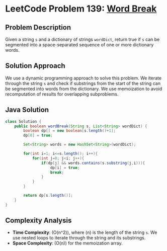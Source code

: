 # LeetCode Problem 139: [Word Break](https://leetcode.com/problems/word-break/)

## Problem Description

Given a string `s` and a dictionary of strings `wordDict`, return true if `s` can be segmented into a space-separated sequence of one or more dictionary words.

## Solution Approach

We use a dynamic programming approach to solve this problem. We iterate through the string `s` and check if substrings from the start of the string can be segmented into words from the dictionary. We use memoization to avoid recomputation of results for overlapping subproblems.

## Java Solution

```java
class Solution {
    public boolean wordBreak(String s, List<String> wordDict) {
        boolean dp[] = new boolean[s.length()+1];
        dp[0] = true;

        Set<String> words = new HashSet<String>(wordDict);

        for(int i=1; i<=s.length(); i++){
            for(int j=0; j<i; j++){
                if(dp[j] && words.contains(s.substring(j,i))){
                    dp[i] = true;
                    break;
                }
            }
        }

        return dp[s.length()];
    }
}
```

## Complexity Analysis

- **Time Complexity**: \(O(n^2)\), where \(n\) is the length of the string `s`. We use nested loops to iterate through the string and its substrings.
- **Space Complexity**: \(O(n)\) for the memoization array.


